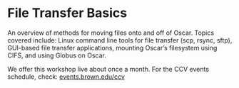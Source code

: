 # File Transfer Basics

An overview of methods for moving files onto and off of Oscar. Topics covered include: Linux command line tools for file transfer (scp, rsync, sftp), GUI-based file transfer applications, mounting Oscar’s filesystem using CIFS, and using Globus on Oscar.

We offer this workshop live about once a month. For the CCV events schedule, check: [events.brown.edu/ccv](https://events.brown.edu/ccv/view/all)
